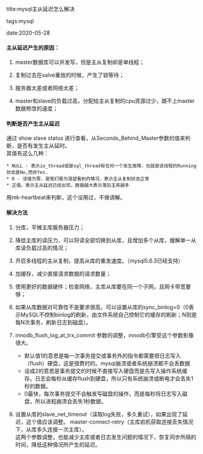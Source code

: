 title:mysql主从延迟怎么解决

tags:mysql

date:2020-05-28

#### 主从延迟产生的原因：
1. master数据库可以并发写，但是主从复制却是单线程；

2. 复制过去在salve重放的时候，产生了锁等待；

3. 服务器太差或者网络太差；

4. master和slave的负载过高，分配给主从复制的cpu资源过少，跟不上master数据修改的速度；

#### 判断是否产生主从延迟
  通过 show slave status 进行查看，从Seconds_Behind_Master参数的值来判断，是否有发生主从延时。        
  其值有这么几种：

    * NULL - 表示io_thread或是sql_thread有任何一个发生故障，也就是该线程的Running状态是No,而非Yes.
    * 0 - 该值为零，是我们极为渴望看到的情况，表示主从复制状态正常
    * 正值，表示主从延迟已经出现，数据越大表示落后主库越多

  用mk-heartbeat来判断，这个没用过，不做讲解。

#### 解决方法

1. 分库，平摊主库服务器压力；

2. 降低主库的读压力，可以将读全部切换到从库，且增加多个从库，缓解单一从库读负载过高的情况；

3. 开启多线程的主从复制，提高从库的重发速度。（mysql5.6.3已经支持）

4. 加缓存，减少直接请求数据的请求数量；

5. 使用更好的数据硬件；检查网络，主库从库要在同一个子网，且网卡带宽要够；

6. 如果从库数据对可靠性不是要求很高，可以设置从库的sync_binlog=0（0表示MySQL不控制binlog的刷新，由文件系统自己控制它的缓存的刷新；N则是每N次事务，刷新日志到磁盘）。

7. innodb_flush_log_at_trx_commit 参数的调整，innodb引擎受这个参数影像很大。
    * 默认值1的意思是每一次事务提交或事务外的指令都需要把日志写入（flush）硬盘，这是很费时的。mysql崩溃或者系统崩溃都不会丢数据
    * 设成2的意思是事务提交的时候不直接写入硬盘而是先写入操作系统缓存。日志会每秒从缓存flush到硬盘，所以只有系统崩溃或断电才会丢失1秒的数据。
    * 0最快，每次事务提交不会触发写磁盘的操作，而是每秒将日志写入磁盘，所以进程崩溃会丢失1秒数据。

8. 设置从库的slave_net_timeout（读取log失败，多久重试），如果出现了延迟，这个值应该调整。
    master-connect-retry（主库宕机获取连接丢失情况下，从库多久连接一次主库）。  
    这两个参数调整，也能减少主库或者日志发生问题的情况下，恢复同步所隔的时间，降低这种情况所产生的延迟。














